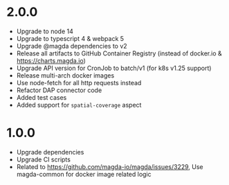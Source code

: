 # 2.0.0

-   Upgrade to node 14
-   Upgrade to typescript 4 & webpack 5
-   Upgrade @magda dependencies to v2
-   Release all artifacts to GitHub Container Registry (instead of docker.io & https://charts.magda.io)
-   Upgrade API version for CronJob to batch/v1 (for k8s v1.25 support)
-   Release multi-arch docker images
-   Use node-fetch for all http requests instead
-   Refactor DAP connector code
-   Added test cases
-   Added support for `spatial-coverage` aspect

# 1.0.0

-   Upgrade dependencies
-   Upgrade CI scripts
-   Related to https://github.com/magda-io/magda/issues/3229, Use magda-common for docker image related logic
